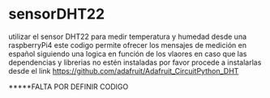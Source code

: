 # sensorDHT22  
utilizar el sensor DHT22 para medir temperatura y humedad desde una raspberryPi4
este codigo permite ofrecer los mensajes de medición en español siguiendo una logica en función de los vlaores
en caso que las dependencias y librerias no estén instaladas por favor procede a instalarlas desde el link https://github.com/adafruit/Adafruit_CircuitPython_DHT

*****FALTA POR DEFINIR CODIGO
